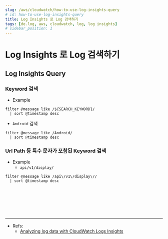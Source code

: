 ```yaml
---
slug: /aws/cloudwatch/how-to-use-log-insights-query
# id: how-to-use-log-insights-query
title: Log Insights 로 Log 검색하기
tags: [de.log, aws, cloudwatch, log, log insights]
# sidebar_position: 1
---
```


<!--title -->
# Log Insights 로 Log 검색하기
<!--//title -->

## Log Insights Query

### Keyword 검색
- Example
```text
filter @message like /${SEARCH_KEYWORD}/
  | sort @timestamp desc
```

- `Android` 검색
```text
filter @message like /Android/
  | sort @timestamp desc
```

### Url Path 등 특수 문자가 포함된 Keyword 검색
- Example
  + `api/v1/display/`
```text
filter @message like /api\/v1\/display\//
  | sort @timestamp desc
```


<br /><br /><br /><br /><br />

--- 
- Refs:
  + [Analyzing log data with CloudWatch Logs Insights](https://docs.aws.amazon.com/AmazonCloudWatch/latest/logs/AnalyzingLogData.html)


